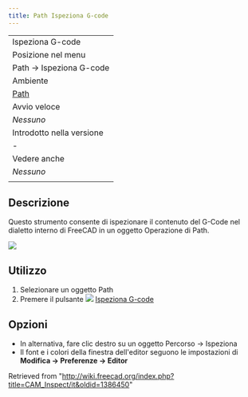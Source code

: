 ```yaml
---
title: Path Ispeziona G-code
---
```

|  |
| --- |
| Ispeziona G-code |
| Posizione nel menu |
| Path → Ispeziona G-code |
| Ambiente |
| [Path](/Path_Workbench/it "Path Workbench/it") |
| Avvio veloce |
| *Nessuno* |
| Introdotto nella versione |
| - |
| Vedere anche |
| *Nessuno* |
|  |

## Descrizione

Questo strumento consente di ispezionare il contenuto del G-Code nel dialetto interno di FreeCAD in un oggetto Operazione di Path.

![](/images/Path_inspector.jpg)

## Utilizzo

1. Selezionare un oggetto Path
2. Premere il pulsante ![](/images/Path_Inspect.png) [Ispeziona G-code](/Path_Inspect/it "Path Inspect/it")

## Opzioni

* In alternativa, fare clic destro su un oggetto Percorso → Ispeziona
* Il font e i colori della finestra dell'editor seguono le impostazioni di **Modifica → Preferenze → Editor**

Retrieved from "<http://wiki.freecad.org/index.php?title=CAM_Inspect/it&oldid=1386450>"